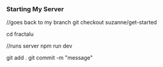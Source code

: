 ### Starting My Server
//goes back to my branch
git checkout suzanne/get-started 

cd fractalu

//runs server
npm run dev

git add . 
git commit -m "message"